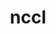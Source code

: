 ---
title: "nccl"
layout: cache
categories: [package, develop]
meta: {"versions": ["2.22.3-1"], "compilers": ["gcc@=11.4.0", "gcc@=9.4.0"], "oss": ["ubuntu20.04", "ubuntu22.04"], "platforms": ["linux"], "targets": ["ppc64le", "x86_64_v3"], "stacks": ["e4s-power", "ml-linux-x86_64-cuda", "root"], "num_specs": 42, "num_specs_by_stack": {"e4s-power": 7, "root": 42, "ml-linux-x86_64-cuda": 35}}
spec_details: [{"hash": "ogzug3rjhdf6b4lyoja6iyyfsgaqs4pe", "compiler": "gcc@=9.4.0", "versions": ["2.22.3-1"], "os": "ubuntu20.04", "platform": "linux", "target": "ppc64le", "variants": ["build_system=makefile", "+cuda", "cuda_arch=70"], "stacks": ["e4s-power", "root"], "size": "-", "tarball": "https://binaries.spack.io/develop/build_cache/linux-ubuntu20.04-ppc64le/gcc-9.4.0/nccl-2.22.3-1/linux-ubuntu20.04-ppc64le-gcc-9.4.0-nccl-2.22.3-1-ogzug3rjhdf6b4lyoja6iyyfsgaqs4pe.spack"}, {"hash": "mdhvaigusnl4skwkiz54eljawr4o6xxj", "compiler": "gcc@=9.4.0", "versions": ["2.22.3-1"], "os": "ubuntu20.04", "platform": "linux", "target": "ppc64le", "variants": ["build_system=makefile", "+cuda", "cuda_arch=70"], "stacks": ["e4s-power", "root"], "size": "-", "tarball": "https://binaries.spack.io/develop/build_cache/linux-ubuntu20.04-ppc64le/gcc-9.4.0/nccl-2.22.3-1/linux-ubuntu20.04-ppc64le-gcc-9.4.0-nccl-2.22.3-1-mdhvaigusnl4skwkiz54eljawr4o6xxj.spack"}, {"hash": "xleo6g234ouyrrozzolbe7zh26amvbyi", "compiler": "gcc@=9.4.0", "versions": ["2.22.3-1"], "os": "ubuntu20.04", "platform": "linux", "target": "ppc64le", "variants": ["build_system=makefile", "+cuda", "cuda_arch=70"], "stacks": ["e4s-power", "root"], "size": "-", "tarball": "https://binaries.spack.io/develop/build_cache/linux-ubuntu20.04-ppc64le/gcc-9.4.0/nccl-2.22.3-1/linux-ubuntu20.04-ppc64le-gcc-9.4.0-nccl-2.22.3-1-xleo6g234ouyrrozzolbe7zh26amvbyi.spack"}, {"hash": "tduisnxkg2j6p4xicufjhxacmrpz43w4", "compiler": "gcc@=9.4.0", "versions": ["2.22.3-1"], "os": "ubuntu20.04", "platform": "linux", "target": "ppc64le", "variants": ["build_system=makefile", "+cuda", "cuda_arch=70"], "stacks": ["e4s-power", "root"], "size": "-", "tarball": "https://binaries.spack.io/develop/build_cache/linux-ubuntu20.04-ppc64le/gcc-9.4.0/nccl-2.22.3-1/linux-ubuntu20.04-ppc64le-gcc-9.4.0-nccl-2.22.3-1-tduisnxkg2j6p4xicufjhxacmrpz43w4.spack"}, {"hash": "yh57i7c4fbm5u76ebxtwkqbviqmxuqrk", "compiler": "gcc@=9.4.0", "versions": ["2.22.3-1"], "os": "ubuntu20.04", "platform": "linux", "target": "ppc64le", "variants": ["build_system=makefile", "+cuda", "cuda_arch=70"], "stacks": ["e4s-power", "root"], "size": "-", "tarball": "https://binaries.spack.io/develop/build_cache/linux-ubuntu20.04-ppc64le/gcc-9.4.0/nccl-2.22.3-1/linux-ubuntu20.04-ppc64le-gcc-9.4.0-nccl-2.22.3-1-yh57i7c4fbm5u76ebxtwkqbviqmxuqrk.spack"}, {"hash": "jfkb65qzmkosjcwhi7dbothsktb6oz57", "compiler": "gcc@=9.4.0", "versions": ["2.22.3-1"], "os": "ubuntu20.04", "platform": "linux", "target": "ppc64le", "variants": ["build_system=makefile", "+cuda", "cuda_arch=70"], "stacks": ["e4s-power", "root"], "size": "-", "tarball": "https://binaries.spack.io/develop/build_cache/linux-ubuntu20.04-ppc64le/gcc-9.4.0/nccl-2.22.3-1/linux-ubuntu20.04-ppc64le-gcc-9.4.0-nccl-2.22.3-1-jfkb65qzmkosjcwhi7dbothsktb6oz57.spack"}, {"hash": "znmvszrqynoicbjkovqnjfe7v5rp56mj", "compiler": "gcc@=9.4.0", "versions": ["2.22.3-1"], "os": "ubuntu20.04", "platform": "linux", "target": "ppc64le", "variants": ["build_system=makefile", "+cuda", "cuda_arch=70"], "stacks": ["e4s-power", "root"], "size": "-", "tarball": "https://binaries.spack.io/develop/build_cache/linux-ubuntu20.04-ppc64le/gcc-9.4.0/nccl-2.22.3-1/linux-ubuntu20.04-ppc64le-gcc-9.4.0-nccl-2.22.3-1-znmvszrqynoicbjkovqnjfe7v5rp56mj.spack"}, {"hash": "qvhfomgqsp5iuspav36ufd3fnr4a275i", "compiler": "gcc@=11.4.0", "versions": ["2.22.3-1"], "os": "ubuntu22.04", "platform": "linux", "target": "x86_64_v3", "variants": ["build_system=makefile", "+cuda", "cuda_arch=80"], "stacks": ["root", "ml-linux-x86_64-cuda"], "size": "-", "tarball": "https://binaries.spack.io/develop/build_cache/linux-ubuntu22.04-x86_64_v3/gcc-11.4.0/nccl-2.22.3-1/linux-ubuntu22.04-x86_64_v3-gcc-11.4.0-nccl-2.22.3-1-qvhfomgqsp5iuspav36ufd3fnr4a275i.spack"}, {"hash": "br3umk6kstlaexai57asys6int6pm4wg", "compiler": "gcc@=11.4.0", "versions": ["2.22.3-1"], "os": "ubuntu22.04", "platform": "linux", "target": "x86_64_v3", "variants": ["build_system=makefile", "+cuda", "cuda_arch=80"], "stacks": ["root", "ml-linux-x86_64-cuda"], "size": "-", "tarball": "https://binaries.spack.io/develop/build_cache/linux-ubuntu22.04-x86_64_v3/gcc-11.4.0/nccl-2.22.3-1/linux-ubuntu22.04-x86_64_v3-gcc-11.4.0-nccl-2.22.3-1-br3umk6kstlaexai57asys6int6pm4wg.spack"}, {"hash": "bqrxegq3dkgd2n6yjyderbkptfut4pj6", "compiler": "gcc@=11.4.0", "versions": ["2.22.3-1"], "os": "ubuntu22.04", "platform": "linux", "target": "x86_64_v3", "variants": ["build_system=makefile", "+cuda", "cuda_arch=80"], "stacks": ["root", "ml-linux-x86_64-cuda"], "size": "-", "tarball": "https://binaries.spack.io/develop/build_cache/linux-ubuntu22.04-x86_64_v3/gcc-11.4.0/nccl-2.22.3-1/linux-ubuntu22.04-x86_64_v3-gcc-11.4.0-nccl-2.22.3-1-bqrxegq3dkgd2n6yjyderbkptfut4pj6.spack"}, {"hash": "b7gsey2v7lo2oahdof3z3a7pffakdtnm", "compiler": "gcc@=11.4.0", "versions": ["2.22.3-1"], "os": "ubuntu22.04", "platform": "linux", "target": "x86_64_v3", "variants": ["build_system=makefile", "+cuda", "cuda_arch=80"], "stacks": ["root", "ml-linux-x86_64-cuda"], "size": "-", "tarball": "https://binaries.spack.io/develop/build_cache/linux-ubuntu22.04-x86_64_v3/gcc-11.4.0/nccl-2.22.3-1/linux-ubuntu22.04-x86_64_v3-gcc-11.4.0-nccl-2.22.3-1-b7gsey2v7lo2oahdof3z3a7pffakdtnm.spack"}, {"hash": "hdtlwlfgwt4l2dm7ezjzew2gbe26quc3", "compiler": "gcc@=11.4.0", "versions": ["2.22.3-1"], "os": "ubuntu22.04", "platform": "linux", "target": "x86_64_v3", "variants": ["build_system=makefile", "+cuda", "cuda_arch=80"], "stacks": ["root", "ml-linux-x86_64-cuda"], "size": "-", "tarball": "https://binaries.spack.io/develop/build_cache/linux-ubuntu22.04-x86_64_v3/gcc-11.4.0/nccl-2.22.3-1/linux-ubuntu22.04-x86_64_v3-gcc-11.4.0-nccl-2.22.3-1-hdtlwlfgwt4l2dm7ezjzew2gbe26quc3.spack"}, {"hash": "adq5v4jwfucfnnrhq55pwghbda7dshna", "compiler": "gcc@=11.4.0", "versions": ["2.22.3-1"], "os": "ubuntu22.04", "platform": "linux", "target": "x86_64_v3", "variants": ["build_system=makefile", "+cuda", "cuda_arch=80"], "stacks": ["root", "ml-linux-x86_64-cuda"], "size": "-", "tarball": "https://binaries.spack.io/develop/build_cache/linux-ubuntu22.04-x86_64_v3/gcc-11.4.0/nccl-2.22.3-1/linux-ubuntu22.04-x86_64_v3-gcc-11.4.0-nccl-2.22.3-1-adq5v4jwfucfnnrhq55pwghbda7dshna.spack"}, {"hash": "epdktiwxbl2f36cz7pnzbkaviymedalc", "compiler": "gcc@=11.4.0", "versions": ["2.22.3-1"], "os": "ubuntu22.04", "platform": "linux", "target": "x86_64_v3", "variants": ["build_system=makefile", "+cuda", "cuda_arch=80"], "stacks": ["root", "ml-linux-x86_64-cuda"], "size": "-", "tarball": "https://binaries.spack.io/develop/build_cache/linux-ubuntu22.04-x86_64_v3/gcc-11.4.0/nccl-2.22.3-1/linux-ubuntu22.04-x86_64_v3-gcc-11.4.0-nccl-2.22.3-1-epdktiwxbl2f36cz7pnzbkaviymedalc.spack"}, {"hash": "eerctyxzzt4tq4ku7enm6y2z52mkdpmr", "compiler": "gcc@=11.4.0", "versions": ["2.22.3-1"], "os": "ubuntu22.04", "platform": "linux", "target": "x86_64_v3", "variants": ["build_system=makefile", "+cuda", "cuda_arch=80"], "stacks": ["root", "ml-linux-x86_64-cuda"], "size": "-", "tarball": "https://binaries.spack.io/develop/build_cache/linux-ubuntu22.04-x86_64_v3/gcc-11.4.0/nccl-2.22.3-1/linux-ubuntu22.04-x86_64_v3-gcc-11.4.0-nccl-2.22.3-1-eerctyxzzt4tq4ku7enm6y2z52mkdpmr.spack"}, {"hash": "lceyg4xctyu3r5gpxyxb5pejfokzp54r", "compiler": "gcc@=11.4.0", "versions": ["2.22.3-1"], "os": "ubuntu22.04", "platform": "linux", "target": "x86_64_v3", "variants": ["build_system=makefile", "+cuda", "cuda_arch=80"], "stacks": ["root", "ml-linux-x86_64-cuda"], "size": "-", "tarball": "https://binaries.spack.io/develop/build_cache/linux-ubuntu22.04-x86_64_v3/gcc-11.4.0/nccl-2.22.3-1/linux-ubuntu22.04-x86_64_v3-gcc-11.4.0-nccl-2.22.3-1-lceyg4xctyu3r5gpxyxb5pejfokzp54r.spack"}, {"hash": "jthzq2277v5csvrwwwiidjahdyttnkhp", "compiler": "gcc@=11.4.0", "versions": ["2.22.3-1"], "os": "ubuntu22.04", "platform": "linux", "target": "x86_64_v3", "variants": ["build_system=makefile", "+cuda", "cuda_arch=80"], "stacks": ["root", "ml-linux-x86_64-cuda"], "size": "-", "tarball": "https://binaries.spack.io/develop/build_cache/linux-ubuntu22.04-x86_64_v3/gcc-11.4.0/nccl-2.22.3-1/linux-ubuntu22.04-x86_64_v3-gcc-11.4.0-nccl-2.22.3-1-jthzq2277v5csvrwwwiidjahdyttnkhp.spack"}, {"hash": "plcry77erutqscahw2nthyrwl2isyel4", "compiler": "gcc@=11.4.0", "versions": ["2.22.3-1"], "os": "ubuntu22.04", "platform": "linux", "target": "x86_64_v3", "variants": ["build_system=makefile", "+cuda", "cuda_arch=80"], "stacks": ["root", "ml-linux-x86_64-cuda"], "size": "-", "tarball": "https://binaries.spack.io/develop/build_cache/linux-ubuntu22.04-x86_64_v3/gcc-11.4.0/nccl-2.22.3-1/linux-ubuntu22.04-x86_64_v3-gcc-11.4.0-nccl-2.22.3-1-plcry77erutqscahw2nthyrwl2isyel4.spack"}, {"hash": "bl744ugiguqswl2humoje6k3w5ww4frh", "compiler": "gcc@=11.4.0", "versions": ["2.22.3-1"], "os": "ubuntu22.04", "platform": "linux", "target": "x86_64_v3", "variants": ["build_system=makefile", "+cuda", "cuda_arch=80"], "stacks": ["root", "ml-linux-x86_64-cuda"], "size": "-", "tarball": "https://binaries.spack.io/develop/build_cache/linux-ubuntu22.04-x86_64_v3/gcc-11.4.0/nccl-2.22.3-1/linux-ubuntu22.04-x86_64_v3-gcc-11.4.0-nccl-2.22.3-1-bl744ugiguqswl2humoje6k3w5ww4frh.spack"}, {"hash": "4uahusflx2p5z27l2lc2scqg5ewatdtj", "compiler": "gcc@=11.4.0", "versions": ["2.22.3-1"], "os": "ubuntu22.04", "platform": "linux", "target": "x86_64_v3", "variants": ["build_system=makefile", "+cuda", "cuda_arch=80"], "stacks": ["root", "ml-linux-x86_64-cuda"], "size": "-", "tarball": "https://binaries.spack.io/develop/build_cache/linux-ubuntu22.04-x86_64_v3/gcc-11.4.0/nccl-2.22.3-1/linux-ubuntu22.04-x86_64_v3-gcc-11.4.0-nccl-2.22.3-1-4uahusflx2p5z27l2lc2scqg5ewatdtj.spack"}, {"hash": "4b6y27sg6wkpl43la6tnb7woi24x2im3", "compiler": "gcc@=11.4.0", "versions": ["2.22.3-1"], "os": "ubuntu22.04", "platform": "linux", "target": "x86_64_v3", "variants": ["build_system=makefile", "+cuda", "cuda_arch=80"], "stacks": ["root", "ml-linux-x86_64-cuda"], "size": "-", "tarball": "https://binaries.spack.io/develop/build_cache/linux-ubuntu22.04-x86_64_v3/gcc-11.4.0/nccl-2.22.3-1/linux-ubuntu22.04-x86_64_v3-gcc-11.4.0-nccl-2.22.3-1-4b6y27sg6wkpl43la6tnb7woi24x2im3.spack"}, {"hash": "3qgiejcrloa3fub3z6qfjv7z3ep5aiey", "compiler": "gcc@=11.4.0", "versions": ["2.22.3-1"], "os": "ubuntu22.04", "platform": "linux", "target": "x86_64_v3", "variants": ["build_system=makefile", "+cuda", "cuda_arch=80"], "stacks": ["root", "ml-linux-x86_64-cuda"], "size": "-", "tarball": "https://binaries.spack.io/develop/build_cache/linux-ubuntu22.04-x86_64_v3/gcc-11.4.0/nccl-2.22.3-1/linux-ubuntu22.04-x86_64_v3-gcc-11.4.0-nccl-2.22.3-1-3qgiejcrloa3fub3z6qfjv7z3ep5aiey.spack"}, {"hash": "5jrm74orjmewbzs3py47467lprzobvlr", "compiler": "gcc@=11.4.0", "versions": ["2.22.3-1"], "os": "ubuntu22.04", "platform": "linux", "target": "x86_64_v3", "variants": ["build_system=makefile", "+cuda", "cuda_arch=80"], "stacks": ["root", "ml-linux-x86_64-cuda"], "size": "-", "tarball": "https://binaries.spack.io/develop/build_cache/linux-ubuntu22.04-x86_64_v3/gcc-11.4.0/nccl-2.22.3-1/linux-ubuntu22.04-x86_64_v3-gcc-11.4.0-nccl-2.22.3-1-5jrm74orjmewbzs3py47467lprzobvlr.spack"}, {"hash": "ccfydscqwvgn2tzhjqsdyivi634mpxdn", "compiler": "gcc@=11.4.0", "versions": ["2.22.3-1"], "os": "ubuntu22.04", "platform": "linux", "target": "x86_64_v3", "variants": ["build_system=makefile", "+cuda", "cuda_arch=80"], "stacks": ["root", "ml-linux-x86_64-cuda"], "size": "-", "tarball": "https://binaries.spack.io/develop/build_cache/linux-ubuntu22.04-x86_64_v3/gcc-11.4.0/nccl-2.22.3-1/linux-ubuntu22.04-x86_64_v3-gcc-11.4.0-nccl-2.22.3-1-ccfydscqwvgn2tzhjqsdyivi634mpxdn.spack"}, {"hash": "auvfpf2xelgzpgcqkzv6h7tssezm4mc7", "compiler": "gcc@=11.4.0", "versions": ["2.22.3-1"], "os": "ubuntu22.04", "platform": "linux", "target": "x86_64_v3", "variants": ["build_system=makefile", "+cuda", "cuda_arch=80"], "stacks": ["root", "ml-linux-x86_64-cuda"], "size": "-", "tarball": "https://binaries.spack.io/develop/build_cache/linux-ubuntu22.04-x86_64_v3/gcc-11.4.0/nccl-2.22.3-1/linux-ubuntu22.04-x86_64_v3-gcc-11.4.0-nccl-2.22.3-1-auvfpf2xelgzpgcqkzv6h7tssezm4mc7.spack"}, {"hash": "7aibxaz4v6afzygqyvxgyununy3eoocp", "compiler": "gcc@=11.4.0", "versions": ["2.22.3-1"], "os": "ubuntu22.04", "platform": "linux", "target": "x86_64_v3", "variants": ["build_system=makefile", "+cuda", "cuda_arch=80"], "stacks": ["root", "ml-linux-x86_64-cuda"], "size": "-", "tarball": "https://binaries.spack.io/develop/build_cache/linux-ubuntu22.04-x86_64_v3/gcc-11.4.0/nccl-2.22.3-1/linux-ubuntu22.04-x86_64_v3-gcc-11.4.0-nccl-2.22.3-1-7aibxaz4v6afzygqyvxgyununy3eoocp.spack"}, {"hash": "57ctcssy75d7l4w5jcivf2mmesujxuhz", "compiler": "gcc@=11.4.0", "versions": ["2.22.3-1"], "os": "ubuntu22.04", "platform": "linux", "target": "x86_64_v3", "variants": ["build_system=makefile", "+cuda", "cuda_arch=80"], "stacks": ["root", "ml-linux-x86_64-cuda"], "size": "-", "tarball": "https://binaries.spack.io/develop/build_cache/linux-ubuntu22.04-x86_64_v3/gcc-11.4.0/nccl-2.22.3-1/linux-ubuntu22.04-x86_64_v3-gcc-11.4.0-nccl-2.22.3-1-57ctcssy75d7l4w5jcivf2mmesujxuhz.spack"}, {"hash": "6l6svu3tbgi3qn7b2cxhxdwv73r62uhy", "compiler": "gcc@=11.4.0", "versions": ["2.22.3-1"], "os": "ubuntu22.04", "platform": "linux", "target": "x86_64_v3", "variants": ["build_system=makefile", "+cuda", "cuda_arch=80"], "stacks": ["root", "ml-linux-x86_64-cuda"], "size": "-", "tarball": "https://binaries.spack.io/develop/build_cache/linux-ubuntu22.04-x86_64_v3/gcc-11.4.0/nccl-2.22.3-1/linux-ubuntu22.04-x86_64_v3-gcc-11.4.0-nccl-2.22.3-1-6l6svu3tbgi3qn7b2cxhxdwv73r62uhy.spack"}, {"hash": "aprgjpq2eqz4akp6d2yntghbniyk6edt", "compiler": "gcc@=11.4.0", "versions": ["2.22.3-1"], "os": "ubuntu22.04", "platform": "linux", "target": "x86_64_v3", "variants": ["build_system=makefile", "+cuda", "cuda_arch=80"], "stacks": ["root", "ml-linux-x86_64-cuda"], "size": "-", "tarball": "https://binaries.spack.io/develop/build_cache/linux-ubuntu22.04-x86_64_v3/gcc-11.4.0/nccl-2.22.3-1/linux-ubuntu22.04-x86_64_v3-gcc-11.4.0-nccl-2.22.3-1-aprgjpq2eqz4akp6d2yntghbniyk6edt.spack"}, {"hash": "te6h5nk4nimrvfa6ks3zov3r7rpsdnev", "compiler": "gcc@=11.4.0", "versions": ["2.22.3-1"], "os": "ubuntu22.04", "platform": "linux", "target": "x86_64_v3", "variants": ["build_system=makefile", "+cuda", "cuda_arch=80"], "stacks": ["root", "ml-linux-x86_64-cuda"], "size": "-", "tarball": "https://binaries.spack.io/develop/build_cache/linux-ubuntu22.04-x86_64_v3/gcc-11.4.0/nccl-2.22.3-1/linux-ubuntu22.04-x86_64_v3-gcc-11.4.0-nccl-2.22.3-1-te6h5nk4nimrvfa6ks3zov3r7rpsdnev.spack"}, {"hash": "rjd2qgao7dugsbomgeddbgei7veplewu", "compiler": "gcc@=11.4.0", "versions": ["2.22.3-1"], "os": "ubuntu22.04", "platform": "linux", "target": "x86_64_v3", "variants": ["build_system=makefile", "+cuda", "cuda_arch=80"], "stacks": ["root", "ml-linux-x86_64-cuda"], "size": "-", "tarball": "https://binaries.spack.io/develop/build_cache/linux-ubuntu22.04-x86_64_v3/gcc-11.4.0/nccl-2.22.3-1/linux-ubuntu22.04-x86_64_v3-gcc-11.4.0-nccl-2.22.3-1-rjd2qgao7dugsbomgeddbgei7veplewu.spack"}, {"hash": "ucwk2wxe64jk3wx2bjk665t23myrc3dt", "compiler": "gcc@=11.4.0", "versions": ["2.22.3-1"], "os": "ubuntu22.04", "platform": "linux", "target": "x86_64_v3", "variants": ["build_system=makefile", "+cuda", "cuda_arch=80"], "stacks": ["root", "ml-linux-x86_64-cuda"], "size": "-", "tarball": "https://binaries.spack.io/develop/build_cache/linux-ubuntu22.04-x86_64_v3/gcc-11.4.0/nccl-2.22.3-1/linux-ubuntu22.04-x86_64_v3-gcc-11.4.0-nccl-2.22.3-1-ucwk2wxe64jk3wx2bjk665t23myrc3dt.spack"}, {"hash": "mh3bpw7vmimdphwxjshw2zoxz2wpk7uh", "compiler": "gcc@=11.4.0", "versions": ["2.22.3-1"], "os": "ubuntu22.04", "platform": "linux", "target": "x86_64_v3", "variants": ["build_system=makefile", "+cuda", "cuda_arch=80"], "stacks": ["root", "ml-linux-x86_64-cuda"], "size": "-", "tarball": "https://binaries.spack.io/develop/build_cache/linux-ubuntu22.04-x86_64_v3/gcc-11.4.0/nccl-2.22.3-1/linux-ubuntu22.04-x86_64_v3-gcc-11.4.0-nccl-2.22.3-1-mh3bpw7vmimdphwxjshw2zoxz2wpk7uh.spack"}, {"hash": "rwvrufjagwtkuj2rzjpyb7st6uduuvvy", "compiler": "gcc@=11.4.0", "versions": ["2.22.3-1"], "os": "ubuntu22.04", "platform": "linux", "target": "x86_64_v3", "variants": ["build_system=makefile", "+cuda", "cuda_arch=80"], "stacks": ["root", "ml-linux-x86_64-cuda"], "size": "-", "tarball": "https://binaries.spack.io/develop/build_cache/linux-ubuntu22.04-x86_64_v3/gcc-11.4.0/nccl-2.22.3-1/linux-ubuntu22.04-x86_64_v3-gcc-11.4.0-nccl-2.22.3-1-rwvrufjagwtkuj2rzjpyb7st6uduuvvy.spack"}, {"hash": "y6cv7z7itaklu633ixlwouarimgpre3l", "compiler": "gcc@=11.4.0", "versions": ["2.22.3-1"], "os": "ubuntu22.04", "platform": "linux", "target": "x86_64_v3", "variants": ["build_system=makefile", "+cuda", "cuda_arch=80"], "stacks": ["root", "ml-linux-x86_64-cuda"], "size": "-", "tarball": "https://binaries.spack.io/develop/build_cache/linux-ubuntu22.04-x86_64_v3/gcc-11.4.0/nccl-2.22.3-1/linux-ubuntu22.04-x86_64_v3-gcc-11.4.0-nccl-2.22.3-1-y6cv7z7itaklu633ixlwouarimgpre3l.spack"}, {"hash": "vzacu7n5vfouo5fdte6ngcyk5val35az", "compiler": "gcc@=11.4.0", "versions": ["2.22.3-1"], "os": "ubuntu22.04", "platform": "linux", "target": "x86_64_v3", "variants": ["build_system=makefile", "+cuda", "cuda_arch=80"], "stacks": ["root", "ml-linux-x86_64-cuda"], "size": "-", "tarball": "https://binaries.spack.io/develop/build_cache/linux-ubuntu22.04-x86_64_v3/gcc-11.4.0/nccl-2.22.3-1/linux-ubuntu22.04-x86_64_v3-gcc-11.4.0-nccl-2.22.3-1-vzacu7n5vfouo5fdte6ngcyk5val35az.spack"}, {"hash": "lz6wwwtez3zdxacue7mhdlxtmjsffsk2", "compiler": "gcc@=11.4.0", "versions": ["2.22.3-1"], "os": "ubuntu22.04", "platform": "linux", "target": "x86_64_v3", "variants": ["build_system=makefile", "+cuda", "cuda_arch=80"], "stacks": ["root", "ml-linux-x86_64-cuda"], "size": "-", "tarball": "https://binaries.spack.io/develop/build_cache/linux-ubuntu22.04-x86_64_v3/gcc-11.4.0/nccl-2.22.3-1/linux-ubuntu22.04-x86_64_v3-gcc-11.4.0-nccl-2.22.3-1-lz6wwwtez3zdxacue7mhdlxtmjsffsk2.spack"}, {"hash": "xjrhcljxxm54qfre5ncoj5ch2mrhyezh", "compiler": "gcc@=11.4.0", "versions": ["2.22.3-1"], "os": "ubuntu22.04", "platform": "linux", "target": "x86_64_v3", "variants": ["build_system=makefile", "+cuda", "cuda_arch=80"], "stacks": ["root", "ml-linux-x86_64-cuda"], "size": "-", "tarball": "https://binaries.spack.io/develop/build_cache/linux-ubuntu22.04-x86_64_v3/gcc-11.4.0/nccl-2.22.3-1/linux-ubuntu22.04-x86_64_v3-gcc-11.4.0-nccl-2.22.3-1-xjrhcljxxm54qfre5ncoj5ch2mrhyezh.spack"}, {"hash": "p3p7ebpjto5uig2rdfgqhxscnj3ll5cv", "compiler": "gcc@=11.4.0", "versions": ["2.22.3-1"], "os": "ubuntu22.04", "platform": "linux", "target": "x86_64_v3", "variants": ["build_system=makefile", "+cuda", "cuda_arch=80"], "stacks": ["root", "ml-linux-x86_64-cuda"], "size": "-", "tarball": "https://binaries.spack.io/develop/build_cache/linux-ubuntu22.04-x86_64_v3/gcc-11.4.0/nccl-2.22.3-1/linux-ubuntu22.04-x86_64_v3-gcc-11.4.0-nccl-2.22.3-1-p3p7ebpjto5uig2rdfgqhxscnj3ll5cv.spack"}, {"hash": "zifwmhr2oj53iiz6vetckb45inktz3ed", "compiler": "gcc@=11.4.0", "versions": ["2.22.3-1"], "os": "ubuntu22.04", "platform": "linux", "target": "x86_64_v3", "variants": ["build_system=makefile", "+cuda", "cuda_arch=80"], "stacks": ["root", "ml-linux-x86_64-cuda"], "size": "-", "tarball": "https://binaries.spack.io/develop/build_cache/linux-ubuntu22.04-x86_64_v3/gcc-11.4.0/nccl-2.22.3-1/linux-ubuntu22.04-x86_64_v3-gcc-11.4.0-nccl-2.22.3-1-zifwmhr2oj53iiz6vetckb45inktz3ed.spack"}, {"hash": "unkynrmlmdzvgjqkpgvtmh4kymcocrzx", "compiler": "gcc@=11.4.0", "versions": ["2.22.3-1"], "os": "ubuntu22.04", "platform": "linux", "target": "x86_64_v3", "variants": ["build_system=makefile", "+cuda", "cuda_arch=80"], "stacks": ["root", "ml-linux-x86_64-cuda"], "size": "-", "tarball": "https://binaries.spack.io/develop/build_cache/linux-ubuntu22.04-x86_64_v3/gcc-11.4.0/nccl-2.22.3-1/linux-ubuntu22.04-x86_64_v3-gcc-11.4.0-nccl-2.22.3-1-unkynrmlmdzvgjqkpgvtmh4kymcocrzx.spack"}, {"hash": "zuqzom6eeto2h2fu75nvufoplxfprmjd", "compiler": "gcc@=11.4.0", "versions": ["2.22.3-1"], "os": "ubuntu22.04", "platform": "linux", "target": "x86_64_v3", "variants": ["build_system=makefile", "+cuda", "cuda_arch=80"], "stacks": ["root", "ml-linux-x86_64-cuda"], "size": "-", "tarball": "https://binaries.spack.io/develop/build_cache/linux-ubuntu22.04-x86_64_v3/gcc-11.4.0/nccl-2.22.3-1/linux-ubuntu22.04-x86_64_v3-gcc-11.4.0-nccl-2.22.3-1-zuqzom6eeto2h2fu75nvufoplxfprmjd.spack"}]
---